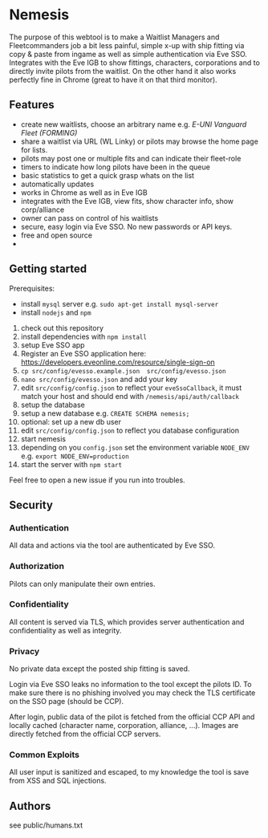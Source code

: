 # Nemesis

The purpose of this webtool is to make a Waitlist Managers and Fleetcommanders job a bit less painful,
simple x-up with ship fitting via copy & paste from ingame as well as simple authentication via Eve SSO. Integrates with the Eve 
IGB to show fittings, characters, corporations and to directly invite pilots from the waitlist.
On the other hand it also works perfectly fine in Chrome (great to have it on that third monitor).

## Features 

- create new waitlists, choose an arbitrary name e.g. *E-UNI Vanguard Fleet (FORMING)*
- share a waitlist via URL (WL Linky) or pilots may browse the home page for lists.
- pilots may post one or multiple fits and can indicate their fleet-role
- timers to indicate how long pilots have been in the queue
- basic statistics to get a quick grasp whats on the list
- automatically updates
- works in Chrome as well as in Eve IGB
- integrates with the Eve IGB, view fits, show character info, show corp/alliance
- owner can pass on control of his waitlists
- secure, easy login via Eve SSO. No new passwords or API keys.
- free and open source
- 


## Getting started

Prerequisites:
- install `mysql` server e.g. `sudo apt-get install mysql-server`
- install `nodejs` and `npm`

1. check out this repository
2. install dependencies with `npm install`
3. setup Eve SSO app
  1. Register an Eve SSO application here: https://developers.eveonline.com/resource/single-sign-on
  1. `cp src/config/evesso.example.json  src/config/evesso.json`
  2. `nano src/config/evesso.json` and add your key
  3. edit `src/config/config.json` to reflect your `eveSsoCallback`, it must match your host and should end with `/nemesis/api/auth/callback`
4. setup the database
  2. setup a new database e.g. `CREATE SCHEMA nemesis;`
  3. optional: set up a new db user
  3. edit `src/config/config.json` to reflect you database configuration
5. start nemesis
  1. depending on you `config.json` set the environment variable `NODE_ENV` e.g. `export NODE_ENV=production`
  2. start the server with `npm start`

Feel free to open a new issue if you run into troubles.

## Security

### Authentication
All data and actions via the tool are authenticated by Eve SSO.

### Authorization
Pilots can only manipulate their own entries.

### Confidentiality
All content is served via TLS, which provides server authentication and confidentiality as well as integrity.

### Privacy
No private data except the posted ship fitting is saved.

Login via Eve SSO leaks no information
to the tool except the pilots ID. To make sure there is no phishing involved you may check
the TLS certificate on the SSO page (should be CCP).

After login, public data of the pilot is fetched from the official CCP API and
locally cached (character name, corporation, alliance, ...). Images are directly fetched from the
official CCP servers.

### Common Exploits
All user input is sanitized and escaped,
to my knowledge the tool is save from XSS and SQL injections.

## Authors
see public/humans.txt
